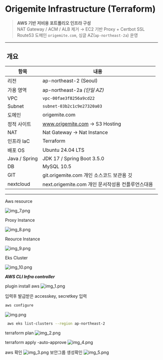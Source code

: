 #  Origemite Infrastructure (Terraform)

> **AWS 기반 저비용 포트폴리오 인프라 구성**  
> NAT Gateway / ACM / ALB 제거 → EC2 기반 Proxy + Certbot SSL  
> Route53 도메인 `origemite.com`, 싱글 AZ(`ap-northeast-2a`) 운영

---

## ️ 개요

| 항목            | 내용                                  |
|---------------|-------------------------------------|
| 리전            | ap-northeast-2 (Seoul)              |
| 가용 영역         | ap-northeast-2a *(단일 AZ)*           |
| VPC           | `vpc-00fae3f8256a9cd22`             |
| Subnet        | `subnet-03b2c1c9e27320a03`          |
| 도메인           | origemite.com                       |
| 정적 사이트        | www.origemite.com → S3 Hosting      |
| NAT           | Nat Gateway -> Nat Instance         |
| 인프라 IaC       | Terraform                           |
| 배포 OS         | Ubuntu 24.04 LTS                    |
| Java / Spring | JDK 17 / Spring Boot 3.5.0          |
| DB            | MySQL 10.5                          |
| GIT           | git.origemite.com 개인 소스코드 보관용 깃     |
| nextcloud     | next.origemite.com 개인 문서작성용 컨플루언스대용 |
---

Aws resource

![img_7.png](static/img_7.png)

Proxy Instance 

![img_8.png](static/img_8.png)

Reource Instance

![img_9.png](static/img_9.png)


Eks Cluster

![img_10.png](static/img_10.png)


***AWS CLI Infra controller***

plugin install aws
![img_1.png](static/img_1.png)

입력후 발급받은 accesskey, secretkey 입력
``` bash
aws configure
```
![img.png](static/img.png)
   
```bash
 aws eks list-clusters --region ap-northeast-2
```
terraform plan
![img_2.png](static/img_2.png)

terraform apply -auto-approve
![img_4.png](static/img_4.png)

aws 확인
![img_3.png](static/img_3.png)
보안그룹 생성확인
![img_5.png](static/img_5.png)
